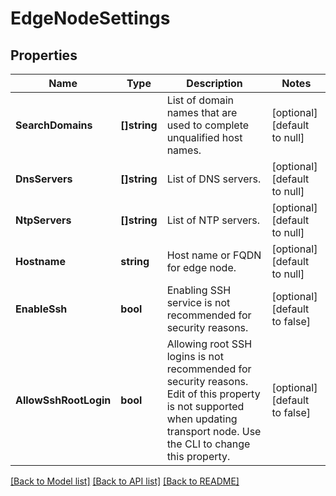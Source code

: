 # EdgeNodeSettings

## Properties
Name | Type | Description | Notes
------------ | ------------- | ------------- | -------------
**SearchDomains** | **[]string** | List of domain names that are used to complete unqualified host names.  | [optional] [default to null]
**DnsServers** | **[]string** | List of DNS servers.  | [optional] [default to null]
**NtpServers** | **[]string** | List of NTP servers.  | [optional] [default to null]
**Hostname** | **string** | Host name or FQDN for edge node. | [optional] [default to null]
**EnableSsh** | **bool** | Enabling SSH service is not recommended for security reasons.  | [optional] [default to false]
**AllowSshRootLogin** | **bool** | Allowing root SSH logins is not recommended for security reasons. Edit of this property is not supported when updating transport node. Use the CLI to change this property.  | [optional] [default to false]

[[Back to Model list]](../README.md#documentation-for-models) [[Back to API list]](../README.md#documentation-for-api-endpoints) [[Back to README]](../README.md)

